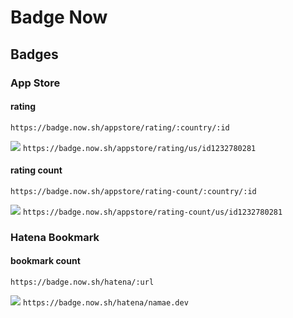 # Badge Now

## Badges

### App Store

#### rating

```
https://badge.now.sh/appstore/rating/:country/:id
```

![](https://badge.now.sh/appstore/rating/us/id1232780281) `https://badge.now.sh/appstore/rating/us/id1232780281`

#### rating count

```
https://badge.now.sh/appstore/rating-count/:country/:id
```

![](https://badge.now.sh/appstore/rating-count/us/id1232780281) `https://badge.now.sh/appstore/rating-count/us/id1232780281`

### Hatena Bookmark

#### bookmark count

```
https://badge.now.sh/hatena/:url
```

![](https://badge.now.sh/hatena/namae.dev) `https://badge.now.sh/hatena/namae.dev`
